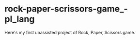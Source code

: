 # rock-paper-scrissors-game_-pl_lang
Here's my first unassisted project of Rock, Paper, Scissors game.
